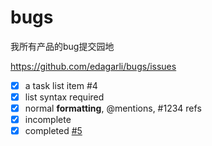# bugs
我所有产品的bug提交园地

https://github.com/edagarli/bugs/issues

- [x] a task list item  #4 
- [x] list syntax required
- [x] normal **formatting**, @mentions, #1234 refs
- [x] incomplete
- [x] completed  [#5](https://github.com/edagarli/bugs/issues/5)
